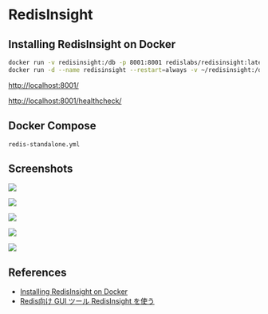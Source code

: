 # RedisInsight

## Installing RedisInsight on Docker
```sh
docker run -v redisinsight:/db -p 8001:8001 redislabs/redisinsight:latest
docker run -d --name redisinsight --restart=always -v ~/redisinsight:/db -v /etc/localtime:/etc/localtime:ro -p 8001:8001 redislabs/redisinsight:latest
```
[http://localhost:8001/](http://localhost:8001/)

[http://localhost:8001/healthcheck/](http://localhost:8001/healthcheck/)

## Docker Compose
`redis-standalone.yml`

## Screenshots
![](https://redis.com/wp-content/uploads/2019/10/redisinsights-overview.png)

![](https://redis.com/wp-content/uploads/2019/10/redisinsights-redisgraph.png)

![](https://redis.com/wp-content/uploads/2019/10/redisinsights-analyze-overview.png)

![](https://redis.com/wp-content/uploads/2019/10/keyspace_summary.png)

![](https://redis.com/wp-content/uploads/2019/10/redisinsights-CLI.png)

## References
- [Installing RedisInsight on Docker](https://docs.redislabs.com/latest/ri/installing/install-docker/)
- [Redis向け GUI ツール RedisInsight を使う](https://tech.guitarrapc.com/entry/2019/12/13/043349)